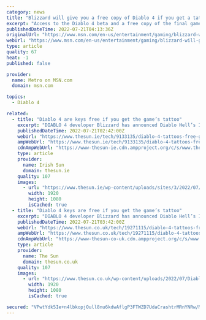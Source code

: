 ```yaml
---
category: news
title: "Blizzard will give you a free copy of Diablo 4 if you get a tattoo"
excerpt: "Access to the Diablo 4 beta and a free copy of the final game can be yours if you take part in the Diablo Hell’s Ink tour this August."
publishedDateTime: 2022-07-21T04:13:36Z
originalUrl: "https://www.msn.com/en-us/entertainment/gaming/blizzard-will-give-you-a-free-copy-of-diablo-4-if-you-get-a-tattoo/ar-AAZOQFl"
webUrl: "https://www.msn.com/en-us/entertainment/gaming/blizzard-will-give-you-a-free-copy-of-diablo-4-if-you-get-a-tattoo/ar-AAZOQFl"
type: article
quality: 67
heat: -1
published: false

provider:
  name: Metro on MSN.com
  domain: msn.com

topics:
  - Diablo 4

related:
  - title: "Diablo 4 are keys free if you get the game’s tattoo"
    excerpt: "DIABLO 4 developer Blizzard has announced Diablo Hell’s Ink, pop-up shops which offer Diablo 4 keys to those who get a tattoo based on the game. The tour will take place across the globe beginning ..."
    publishedDateTime: 2022-07-21T02:42:00Z
    webUrl: "https://www.thesun.ie/tech/9133135/diablo-4-tattoos-free-game/"
    ampWebUrl: "https://www.thesun.ie/tech/9133135/diablo-4-tattoos-free-game/amp/"
    cdnAmpWebUrl: "https://www-thesun-ie.cdn.ampproject.org/c/s/www.thesun.ie/tech/9133135/diablo-4-tattoos-free-game/amp/"
    type: article
    provider:
      name: Irish Sun
      domain: thesun.ie
    quality: 107
    images:
      - url: "https://www.thesun.ie/wp-content/uploads/sites/3/2022/07/Diablo-tattoo-Beta-code-1.png?strip=all&quality=100&w=1920&h=1080&crop=1"
        width: 1920
        height: 1080
        isCached: true
  - title: "Diablo 4 keys are free if you get the game’s tattoo"
    excerpt: "DIABLO 4 developer Blizzard has announced Diablo Hell’s Ink, pop-up shops which offer Diablo 4 keys to those who get a tattoo based on the game. The tour will take place across the globe beginning ..."
    publishedDateTime: 2022-07-21T03:42:00Z
    webUrl: "https://www.thesun.co.uk/tech/19271115/diablo-4-tattoos-free-game/"
    ampWebUrl: "https://www.thesun.co.uk/tech/19271115/diablo-4-tattoos-free-game/amp/"
    cdnAmpWebUrl: "https://www-thesun-co-uk.cdn.ampproject.org/c/s/www.thesun.co.uk/tech/19271115/diablo-4-tattoos-free-game/amp/"
    type: article
    provider:
      name: The Sun
      domain: thesun.co.uk
    quality: 107
    images:
      - url: "https://www.thesun.co.uk/wp-content/uploads/2022/07/Diablo-tattoo-Beta-code-1.png?strip=all&quality=100&w=1920&h=1080&crop=1"
        width: 1920
        height: 1080
        isCached: true

secured: "VPwtYdk5Ie+n4lbkopjOull8nu6kdwAflgP3FTWZD7UdaCrashtrMRnYNRw/MTN5AKNX0/b5X4OYMhfLx22nHYzVUCqJ9oeMqgqizAtxk/+w5gfOUewafCByyrz19Bzk/jBOyb6vBlO5GPCSxS+Qvh06pLUvtvz3y4q2fMmP/UhPMbhnGUu2+1/LJvFqy+58Crm77av1yHt+gqWDioZtIHIWFLGfSQoT42SFGM40isOOwhGqQDPst5xsTbLrFo+o2nL4dUMHTP+5FkbyTU/W6Vs7zAMEB82/YT0QpPXYq+FcNROdGxNbRWvhwBObNkeF0P/IAVNsmCAVVZKljPmwTrIIw9eicVWm3xCTpmRKVc4=;9bho3CSINWPTj8YggWMjOw=="
---
```


